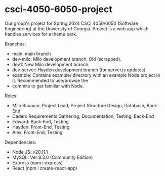 # csci-4050-6050-project
Our group's project for Spring 2024 CSCI 4050/6050 (Software Engineering) at the University of Georgia. Project is a web app which handles services for a theme park. 

Branches: 
- main: main branch
- dev-milo: Milo development branch. Old (scrapped). 
- dev1: New Milo development branch.
- dev-server: Hayden development branch (for server.js updates)
- example: Contains example/ directory with an example Node project in it. Recommended to use/browse the 
- commits to get familiar with Node. 

Roles: 
- Milo Bauman: Project Lead, Project Structure Design, Database, Back-End
- Caden: Requirements Gathering, Documentation, Testing, Back-End
- Edward: Back-End, Testing
- Hayden: Front-End, Testing
- Alex: Front-End, Testing

Dependencies: 
- Node JS: v20.11.1
- MySQL: Ver 8.3.0 (Community Edition)
- Express (npm i express)
- React (npm i create-react-app)
